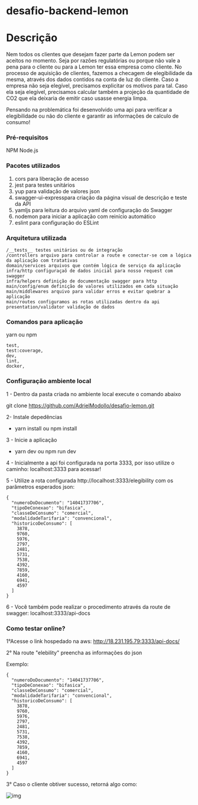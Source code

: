 # desafio-backend-lemon

# Descrição

Nem todos os clientes que desejam fazer parte da Lemon podem ser aceitos no momento. Seja por razões regulatórias ou porque não vale a pena para o cliente ou para a Lemon ter essa empresa como cliente. No processo de aquisição de clientes, fazemos a checagem de elegibilidade da mesma, através dos dados contidos na conta de luz do cliente. Caso a empresa não seja elegível, precisamos explicitar os motivos para tal. Caso ela seja elegível, precisamos calcular também a projeção da quantidade de CO2 que ela deixaria de emitir caso usasse energia limpa. 

Pensando na problemática foi desenvolvido uma api para verificar a elegibilidade ou não do cliente e garantir as informações de calculo de consumo!

### Pré-requisitos

NPM
Node.js

### Pacotes utilizados

1. cors para liberação de acesso
2. jest para testes unitários
3. yup para validação de valores json
4. swagger-ui-expresspara criação da página visual de descrição e teste da API
5. yamljs para leitura do arquivo yaml de configuração do Swagger
6. nodemon para iniciar a aplicação com reinício automático
7. eslint para configuração do ESLint

### Arquitetura utilizada

```
/__tests__ testes unitários ou de integração
/controllers arquivo para controlar a route e conectar-se com a lógica da aplicação com tratativas
domain/services arquivos que contém lógica de serviço da aplicação
infra/http configuraçaõ de dados inicial para nosso request com swagger
infra/helpers definição de documentação swagger para http
main/config/enum definição de valores utilizados em cada situação
main/middlewares arquivo para validar erros e evitar quebrar a aplicação
main/routes configuramos as rotas utilizadas dentro da api
presentation/validator validação de dados
```

### Comandos para aplicação

yarn  ou npm

```
test,
test:coverage,
dev,
lint,
docker,
```

### Configuração ambiente local

1 - Dentro da pasta criada no ambiente local execute o comando abaixo

git clone https://github.com/AdrielModollo/desafio-lemon.git

2- Instale depedências 

- yarn install ou npm install

3 - Inicie a aplicação

- yarn dev ou npm run dev

4 - Inicialmente a api foi configurada na porta 3333, por isso utilize o caminho: localhost:3333 para acessar!

5 - Utilize a rota configurada http://localhost:3333/elegibility com os parâmetros esperados json:

```
{
  "numeroDoDocumento": "14041737706",
  "tipoDeConexao": "bifasica",
  "classeDeConsumo": "comercial",
  "modalidadeTarifaria": "convencional",
  "historicoDeConsumo": [
    3878, 
    9760,
    5976, 
    2797, 
    2481, 
    5731, 
    7538, 
    4392, 
    7859, 
    4160, 
    6941, 
    4597  
  ]
}
```

6 - Você também pode realizar o procedimento através da route de swagger: localhost:3333/api-docs

### Como testar online?

1°Acesse o link hospedado na aws: http://18.231.195.79:3333/api-docs/

2° Na route "elebility" preencha as informações do json

Exemplo:

```
{
  "numeroDoDocumento": "14041737706",
  "tipoDeConexao": "bifasica",
  "classeDeConsumo": "comercial",
  "modalidadeTarifaria": "convencional",
  "historicoDeConsumo": [
    3878, 
    9760,
    5976, 
    2797, 
    2481, 
    5731, 
    7538, 
    4392, 
    7859, 
    4160, 
    6941, 
    4597  
  ]
}

```

3° Caso o cliente obtiver sucesso, retorná algo como:

![img](https://i.ibb.co/VBmbrM4/teste-realizado.png)
